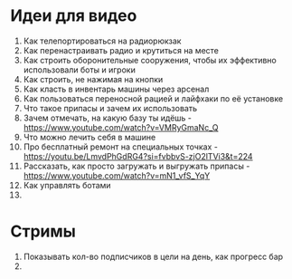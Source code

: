 # Идеи для видео
1. Как телепортироваться на радиорюкзак
2. Как перенастраивать радио и крутиться на месте
3. Как строить оборонительные сооружения, чтобы их эффективно использовали боты и игроки
4. Как строить, не нажимая на кнопки
5. Как класть в инвентарь машины через арсенал
6. Как пользоваться переносной рацией и лайфхаки по её установке
7. Что такое припасы и зачем их использовать
8. Зачем отмечать, на какую базу ты идёшь - https://www.youtube.com/watch?v=VMRyGmaNc_Q
9. Что можно лечить себя в машине
10. Про бесплатный ремонт на специальных точках - https://youtu.be/LmvdPhGdRG4?si=fvbbvS-zjO2lTVi3&t=224
11. Рассказать, как просто загружать и выгружать припасы - https://www.youtube.com/watch?v=mN1_vfS_YqY
12. Как управлять ботами
13. 



# Стримы
1. Показывать кол-во подписчиков в цели на день, как прогресс бар
2. 
